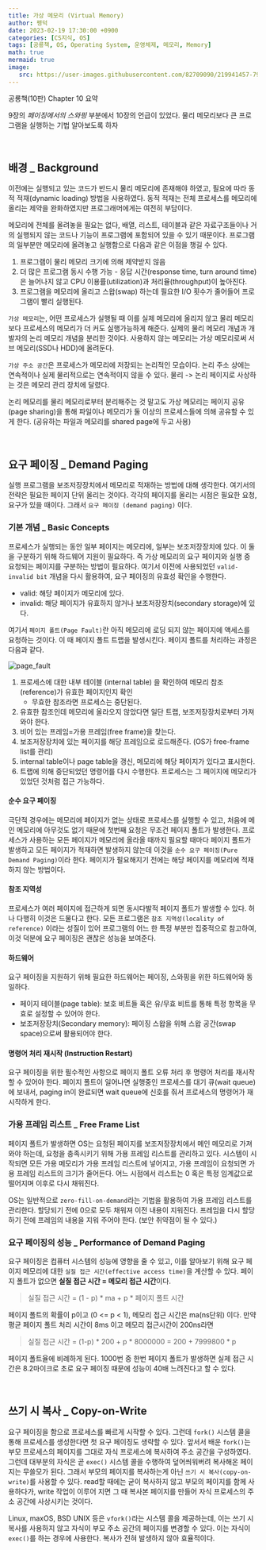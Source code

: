 ```yaml
---
title: 가상 메모리 (Virtual Memory)
author: 펭덕
date: 2023-02-19 17:30:00 +0900
categories: [CS지식, OS]
tags: [공룡책, OS, Operating System, 운영체제, 메모리, Memory]
math: true
mermaid: true
image:
   src: https://user-images.githubusercontent.com/82709090/219941457-797d35b6-5d2d-4e3c-bc38-03561c859e94.png
---
```


공룡책(10판) Chapter 10 요약

9장의 *페이징에서의 스와핑* 부분에서 10장의 언급이 있었다. 물리 메모리보다 큰 프로그램을 실행하는 기법 알아보도록 하자

<br>

## 배경 _ Background

이전에는 실행되고 있는 코드가 반드시 물리 메모리에 존재해야 하였고, 필요에 따라 동적 적재(dynamic loading) 방법을 사용하였다. 동적 적재는 전체 프로세스를 메모리에 올리는 제약을 완화하였지만 프로그래머에게는 여전히 부담이다.

메모리에 전체를 올려놓을 필요는 없다,  배열, 리스트, 테이블과 같은 자료구조들이나 거의 실행되지 않는 코드나 기능이 프로그램에 포함되어 있을 수 있기 때문이다. 프로그램의 일부분만 메모리에 올려놓고 실행함으로 다음과 같은 이점을 챙길 수 있다.

1. 프로그램이 물리 메모리 크기에 의해 제약받지 않음
2. 더 많은 프로그램 동시 수행 가능 - 응답 시간(response time, turn around time)은 늘어나지 않고 CPU 이용률(utilization)과 처리율(throughput)이 높아진다.
3. 프로그램을 메모리에 올리고 스왑(swap) 하는데 필요한 I/O 횟수가 줄어들어 프로그램이 빨리 실행된다.

`가상 메모리`는, 어떤 프로세스가 실행될 때 이를 실제 메모리에 올리지 않고 물리 메모리보다 프로세스의 메모리가 더 커도 실행가능하게 해준다. 실제의 물리 메모리 개념과 개발자의 논리 메모리 개념을 분리한 것이다. 사용하지 않는 메모리는 가상 메모리로써 서브 메모리(SSD나 HDD)에 올려둔다.

`가상 주소 공간`은 프로세스가 메모리에 저장되는 논리적인 모습이다. 논리 주소 상에는 연속적이나 실제 물리적으로는 연속적이지 않을 수 있다. 물리 -> 논리 페이지로 사상하는 것은 메모리 관리 장치에 달렸다.

논리 메모리를 물리 메모리로부터 분리해주는 것 말고도 가상 메모리는 페이지 공유(page sharing)을 통해 파일이나 메모리가 둘 이상의 프로세스들에 의해 공유할 수 있게 한다. (공유하는 파일과 메모리를 shared page에 두고 사용)

<br>

## 요구 페이징 _ Demand Paging

실행 프로그램을 보조저장장치에서 메모리로 적재하는 방법에 대해 생각한다. 여기서의 전략은 필요한 페이지 단위 올리는 것이다. 각각의 페이지를 올리는 시점은 필요한 요청, 요구가 있을 때이다. 그래서 `요구 페이징 (demand paging)` 이다.

### 기본 개념 _ Basic Concepts

프로세스가 실행되는 동안 일부 페이지는 메모리에, 일부는 보조저장장치에 있다. 이 둘을 구분하기 위해 하드웨어 지원이 필요하다. 즉 가상 메모리의 요구 페이지와 실행 중 요청되는 페이지를 구분하는 방법이 필요하다. 여기서 이전에 사용되었던 `valid-invalid bit` 개념을 다시 활용하여, 요구 페이징의 유효성 확인을 수행한다.

- valid: 해당 페이지가 메모리에 있다.
- invalid: 해당 페이지가 유효하지 않거나 보조저장장치(secondary storage)에 있다.

여기서 `페이지 폴트(Page Fault)`란 아직 메모리에 로딩 되지 않는 페이지에 액세스를 요청하는 것이다. 이 때 페이지 폴트 트랩을 발생시킨다. 페이지 폴트를 처리하는 과정은 다음과 같다.

![page_fault](https://user-images.githubusercontent.com/82709090/219947050-8cf23c7b-4d50-469a-9d3e-b80db692d1a1.png)

1. 프로세스에 대한 내부 테이블 (internal table) 을 확인하여 메모리 참조(reference)가 유효한 페이지인지 확인
   - 무효한 참조라면 프로세스는 중단된다.
2. 유효한 참조인데 메모리에 올라오지 않았다면 일단 트랩, 보조저장장치로부터 가져와야 한다.
3. 비어 있는 프레임=가용 프레임(free frame)을 찾는다.
4. 보조저장장치에 있는 페이지를 해당 프레임으로 로드해준다. (OS가 free-frame list를 관리)
5. internal table이나 page table을 갱신, 메모리에 해당 페이지가 있다고 표시한다.
6. 트랩에 의해 중단되었던 명령어를 다시 수행한다. 프로세스는 그 페이지에 메모리가 있었던 것처럼 접근 가능하다.

#### 순수 요구 페이징

극단적 경우에는 메모리에 페이지가 없는 상태로 프로세스를 실행할 수 있고, 처음에 메인 메모리에 아무것도 없기 때문에 첫번째 요청은 무조건 페이지 폴트가 발생한다. 프로세스가 사용하는 모든 페이지가 메모리에 올라올 때까지 필요할 때마다 페이지 폴트가 발생하고 모든 페이지가 적재하면 발생하지 않는데 이것을 `순수 요구 페이징(Pure Demand Paging)`이라 한다. 페이지가 필요해지기 전에는 해당 페이지를 메모리에 적재하지 않는 방법이다.

#### 참조 지역성

프로세스가 여러 페이지에 접근하게 되면 동시다발적 페이지 폴트가 발생할 수 있다. 허나 다행히 이것은 드물다고 한다. 모든 프로그램은 `참조 지역성(locality of reference)` 이라는 성질이 있어 프로그램의 어느 한 특정 부분만 집중적으로 참고하여, 이것 덕분에 요구 페이징은 괜찮은 성능을 보여준다.

#### 하드웨어

요구 페이징을 지원하기 위해 필요한 하드웨어는 페이징, 스와핑을 위한 하드웨어와 동일하다.
- 페이지 테이블(page table): 보호 비트들 혹은 유/무효 비트를 통해 특정 항목을 무효로 설정할 수 있어야 한다.
- 보조저장장치(Secondary memory): 페이징 스왑을 위해 스왑 공간(swap space)으로써 활용되어야 한다.

#### 명령어 처리 재시작 (Instruction Restart)

요구 페이징을 위한 필수적인 사항으로 페이지 폴트 오류 처리 후 명령어 처리를 재시작할 수 있어야 한다. 페이지 폴트이 일어나면 실행중인 프로세스를 대기 큐(wait queue)에 보내서, paging in이 완료되면 wait queue에 신호를 줘서 프로세스의 명령어가 재시작하게 한다.

### 가용 프레임 리스트 _ Free Frame List

페이지 폴트가 발생하면 OS는 요청된 페이지를 보조저장장치에서 메인 메모리로 가져와야 하는데, 요청을 충족시키기 위해 가용 프레임 리스트를 관리하고 있다. 시스템이 시작되면 모든 가용 메모리가 가용 프레임 리스트에 넣어지고, 가용 프레임이 요청되면 가용 프레임 리스트의 크기가 줄어든다. 어느 시점에서 리스트는 0 혹은 특정 임계값으로 떨어지며 이후로 다시 채워진다. 

OS는 일반적으로 `zero-fill-on-demand`라는 기법을 활용하여 가용 프레임 리스트를 관리한다. 할당되기 전에 0으로 모두 채워져 이전 내용이 지워진다. 프레임을 다시 할당하기 전에 프레임의 내용을 지워 주어야 한다. (보안 취약점이 될 수 있다.)

### 요구 페이징의 성능 _ Performance of Demand Paging

요구 페이징은 컴퓨터 시스템의 성능에 영향을 줄 수 있고, 이를 알아보기 위해 요구 페이지 메모리에 대한 `실질 접근 시간(effective access time)`을 계산할 수 있다. 페이지 폴트가 없으면 **실질 접근 시간 = 메모리 접근 시간**이다.

> 실질 접근 시간 = (1 - p) * ma + p * 페이지 폴트 시간

페이지 폴트의 확률이 p이고 (0 <= p < 1), 메모리 접근 시간은 ma(ns단위) 이다. 만약 평균 페이지 폴트 처리 시간이 8ms 이고 메모리 접근시간이 200ns라면

> 실질 접근 시간 = (1-p) * 200 + p * 8000000 = 200 + 7999800 * p

페이지 폴트율에 비례하게 된다. 1000번 중 한번 페이지 폴트가 발생하면 실제 접근 시간은 8.2마이크로 초로 요구 페이징 때문에 성능이 40배 느려진다고 할 수 있다. 

<br>

## 쓰기 시 복사 _ Copy-on-Write

요구 페이징을 함으로 프로세스를 빠르게 시작할 수 있다. 그런데 `fork()` 시스템 콜을 통해 프로세스를 생성한다면 첫 요구 페이징도 생략할 수 있다. 앞서서 배운 `fork()`는 부모 프로세스의 페이지를 그대로 자식 프로세스에 복사하여 주소 공간을 구성하였다. 그런데 대부분의 자식은 곧 `exec()` 시스템 콜을 수행하여 덮어씌워버려 복사해온 페이지는 무쓸모가 된다. 그래서 부모의 페이지를 복사하는게 아닌 `쓰기 시 복사(copy-on-write)`를 사용할 수 있다. read할 때에는 굳이 복사하지 않고 부모의 페이지를 함께 사용하다가, write 작업이 이루어 지면 그 때 복사본 페이지를 만들어 자식 프로세스의 주소 공간에 사상시키는 것이다. 

Linux, maxOS, BSD UNIX 등은 `vfork()`라는 시스템 콜을 제공하는데, 이는 쓰기 시 복사를 사용하지 않고 자식이 부모 주소 공간의 페이지를 변경할 수 있다. 이는 자식이 `exec()`를 하는 경우에 사용한다. 복사가 전혀 발생하지 않아 효율적이다.

